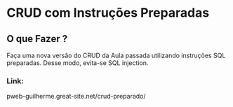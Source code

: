 # CRUD com Instruções Preparadas

## O que Fazer ?

Faça uma nova versão do CRUD da Aula passada utilizando instruções SQL preparadas. Desse modo, evita-se SQL injection.  

### Link:
pweb-guilherme.great-site.net/crud-preparado/
